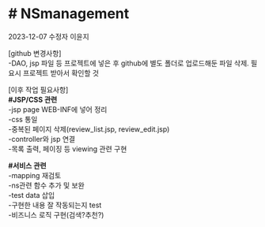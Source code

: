 ﻿<h1># NSmanagement</h1>
2023-12-07 수정자 이윤지<br>

 [github 변경사항]<br>
 -DAO, jsp 파일 등 프로젝트에 넣은 후 github에 별도 폴더로 업로드해둔 파일 삭제. 필요시 프로젝트 받아서 확인할 것<br>

 [이후 작업 필요사항]<br>
 <strong>#JSP/CSS 관련<br></strong>
 -jsp page WEB-INF에 넣어 정리<br>
 -css 통일<br>
 -중복된 페이지 삭제(review_list.jsp, review_edit.jsp)<br>
 -controller와 jsp 연결<br>
 -목록 출력, 페이징 등 viewing 관련 구현<br>

 <strong>#서비스 관련<br></strong>
 -mapping 재검토<br>
 -ns관련 함수 추가 및 보완<br>
 -test data 삽입<br>
 -구현한 내용 잘 작동되는지 test<br>
 -비즈니스 로직 구현(검색?추천?)<br>
